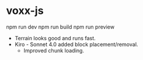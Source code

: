 # voxx-js

npm run dev
npm run build
npm run preview

* Terrain looks good and runs fast.
* Kiro - Sonnet 4.0 added block placement/removal.
    - Improved chunk loading.

